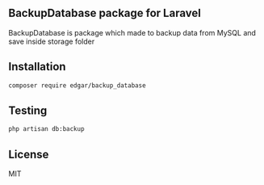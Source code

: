 ## BackupDatabase package for Laravel
  
BackupDatabase is package which made to backup data from MySQL and save inside storage folder      

## Installation

```bash
composer require edgar/backup_database
```

## Testing

```bash
php artisan db:backup
```

## License

MIT
